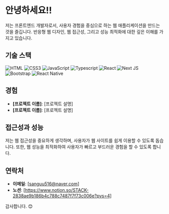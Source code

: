 # 안녕하세요!!

저는 프론트엔드 개발자로서, 사용자 경험을 중심으로 하는 웹 애플리케이션을 만드는 것을 즐깁니다. 반응형 웹 디자인, 웹 접근성, 그리고 성능 최적화에 대한 깊은 이해를 가지고 있습니다. 

## 기술 스택

![HTML](https://img.shields.io/badge/HTML5-E34F26?style=for-the-badge&logo=html5&logoColor=white 'HTML')
![CSS3](https://img.shields.io/badge/CSS3-1572B6?style=for-the-badge&logo=css3&logoColor=white 'CSS')
![JavaScript](https://img.shields.io/badge/JavaScript-F7DF1E?style=for-the-badge&logo=javascript&logoColor=black 'JavaScript')
![Typescript](https://img.shields.io/badge/TypeScript-007ACC?style=for-the-badge&logo=typescript&logoColor=white 'Typescript')
![React](https://img.shields.io/badge/React-20232A?style=for-the-badge&logo=react&logoColor=61DAFB 'React')
![Next JS](https://img.shields.io/badge/Next-black?style=for-the-badge&logo=next.js&logoColor=white 'Next.js')
![Bootstrap](https://img.shields.io/badge/Bootstrap-563D7C?style=for-the-badge&logo=bootstrap&logoColor=white 'Bootstrap') ![React Native](https://img.shields.io/badge/React_Native-20232A?style=for-the-badge&logo=react&logoColor=61DAFB 'React Native')
## 경험

- **[프로젝트 이름]**: [프로젝트 설명]
- **[프로젝트 이름]**: [프로젝트 설명]

## 접근성과 성능

저는 웹 접근성을 중요하게 생각하며, 사용자가 웹 사이트를 쉽게 이용할 수 있도록 돕습니다. 또한, 웹 성능을 최적화하여 사용자가 빠르고 부드러운 경험을 할 수 있도록 합니다.

## 연락처

- **이메일**: [sanguu516@naver.com]
- **노션**: [https://www.notion.so/STACK-2838ae9b186b4c788c7487f7f73c006e?pvs=4]


감사합니다. 😊
